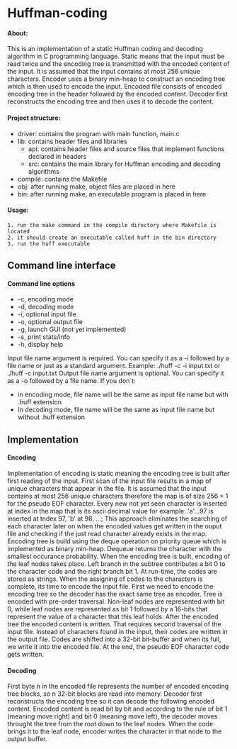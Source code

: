 # Huffman-coding

#### About:
This is an implementation of a static Huffman coding and decoding algorithm in C programming language. Static means that the input must be read twice and the encoding tree is transmitted with the encoded content of the input.
It is assumed that the input contains at most 256 unique characters.
Encoder uses a binary min-heap to construct an encoding tree which is then used to encode the input.
Encoded file consists of encoded encoding tree in the header followed by the encoded content.
Decoder first reconstructs the encoding tree and then uses it to decode the content.



#### Project structure:
- driver: contains the program with main function, main.c
- lib: contains  header files and libraries
  - api: contains header files and source files that implement functions declared in headers
  - src: contains the main library for Huffman encoding and decoding algorithms
- compile: contains the Makefile
- obj: after running make, object files are placed in here
- bin: after running make, an executable program is placed in here 

#### Usage: 

    1. run the make command in the compile directory where Makefile is located
    2. it should create an executable called huff in the bin directory
    3. run the huff executable
    
## Command line interface
    
#### Command line options
   - -c, encoding mode
   - -d, decoding mode
   - -i, optional input file
   - -o, optional output file
   - -g, launch GUI (not yet implemented)
   - -s, print stats/info
   - -h, display help

Input file name argument is required. You can specify it as a -i followed by a file name or just as a standard argument. 
Example: ./huff -c -i input.txt or ./huff -c input.txt
Output file name argument is optional. You can specify it as a -o followed by a file name. If you don`t:
- in encoding mode, file name will be the same as input file name but with .huff extension
- In decoding mode, file name will be the same as input file name but without .huff extension

## Implementation
#### Encoding
  Implementation of encoding is static meaning the encoding tree is built after first reading of the input.
  First scan of the input file results in a map of unique characters that appear in the file. It is assumed that the input contains at most 256 unique characters therefore the map is of size 256 + 1 for the pseudo EOF character.
  Every new not yet seen character is inserted at index in the map that is its ascii decimal value for example: 
  'a'...97 is inserted at tndex 97, 'b' at 98, ...; This approach eliminates the searching of each character later on when the encoded values get written in the ouput file and checking if the just read character already exists in the map.
  Encoding tree is build using the deque operation on priority queue which is implemented as binary min-heap. Dequeue returns the character with the smallest occurance probability.
  When the encoding tree is built, encoding of the leaf nodes takes place. Left branch in the subtree contributes a bit 0 to the character code and the right branch bit 1. At run-time, the codes are stored as strings. 
  When the assigning of codes to the characters is complete, its time to encode the input file.
  First we need to encode the encoding tree so the decoder has the exact same tree as encoder.
  Tree is encoded with pre-order traversal. Non-leaf nodes are represented with bit 0, while leaf nodes are represented as bit 1 followed by a 16-bits that represent the value of a character that this leaf holds.
  After the encoded tree the encoded content is written.
  That requires second traversal of the input file. Instead of characters found in the input, their codes are written in the output file. Codes are shifted into a 32-bit bit-buffer and when its full, we write it into the encoded file.
  At the end, the pseudo EOF character code gets written. 
  
  

#### Decoding
  First byte n in the encoded file represents the number of encoded encoding tree blocks, so n 32-bit blocks are read into memory. Decoder first reconstructs the encoding tree so it can decode the following encoded content.
Encoded content is read bit by bit and according to the rule of bit 1 (meaning move right) and bit 0 (meaning move left), the decoder moves throught the tree from the root down to the leaf nodes. When the code brings it to the leaf node, encoder  writes the character in that node to the output buffer.



